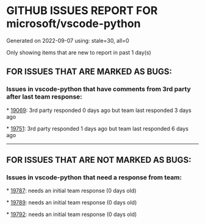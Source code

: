 
# GITHUB ISSUES REPORT FOR microsoft/vscode-python


Generated on 2022-09-07 using: stale=30, all=0


Only showing items that are new to report in past 1 day(s)


## FOR ISSUES THAT ARE MARKED AS BUGS:


### Issues in vscode-python that have comments from 3rd party after last team response:


\* [19069](https://github.com/microsoft/vscode-python/issues/19069 "Pytest fails to use the correct conda environment path for testing"): 3rd party responded 0 days ago but team last responded 3 days ago

\* [19751](https://github.com/microsoft/vscode-python/issues/19751 "I have downloaded python but VS Code is unable to locate my python through interpreter path"): 3rd party responded 1 days ago but team last responded 6 days ago

---

## FOR ISSUES THAT ARE NOT MARKED AS BUGS:


### Issues in vscode-python that need a response from team:


\* [19787](https://github.com/microsoft/vscode-python/issues/19787 "BUG: reporting a bug"): needs an initial team response (0 days old)

\* [19789](https://github.com/microsoft/vscode-python/issues/19789 "BUG: can't discover pytest tests because of ValueError: sourece code string cannot contain null bytes"): needs an initial team response (0 days old)

\* [19792](https://github.com/microsoft/vscode-python/issues/19792 "How to format without wrapping the content?"): needs an initial team response (0 days old)
